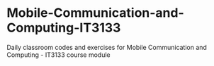 # Mobile-Communication-and-Computing-IT3133
Daily classroom codes and exercises for Mobile Communication and Computing - IT3133 course module
